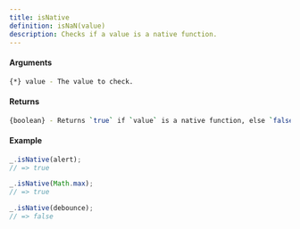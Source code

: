 ```yaml
---
title: isNative
definition: isNaN(value)
description: Checks if a value is a native function.
---
```



#### Arguments


```bash
{*} value - The value to check.
```


#### Returns


```bash
{boolean} - Returns `true` if `value` is a native function, else `false`.
```


#### Example


```ts
_.isNative(alert);
// => true

_.isNative(Math.max);
// => true

_.isNative(debounce);
// => false
```